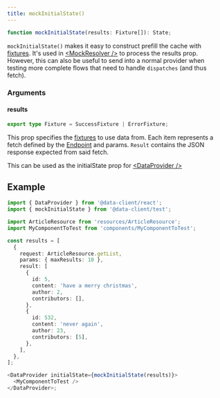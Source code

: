 ```yaml
---
title: mockInitialState()
---
```


```typescript
function mockInitialState(results: Fixture[]): State;
```

`mockInitialState()` makes it easy to construct prefill the cache with [fixtures](./Fixtures.md). It's
used in [&lt;MockResolver /\>](./MockResolver) to process the results prop. However, this
can also be useful to send into a normal provider when testing more complete flows
that need to handle `dispatches` (and thus fetch).

### Arguments

#### results

```typescript
export type Fixture = SuccessFixture | ErrorFixture;
```

This prop specifies the [fixtures](./Fixtures.md) to use data from. Each item represents a fetch defined by the
[Endpoint](/rest/api/Endpoint) and params. `Result` contains the JSON response expected from said fetch.


This can be used as the initialState prop for [&lt;DataProvider /\>](./DataProvider)

## Example

```typescript
import { DataProvider } from '@data-client/react';
import { mockInitialState } from '@data-client/test';

import ArticleResource from 'resources/ArticleResource';
import MyComponentToTest from 'components/MyComponentToTest';

const results = [
  {
    request: ArticleResource.getList,
    params: { maxResults: 10 },
    result: [
      {
        id: 5,
        content: 'have a merry christmas',
        author: 2,
        contributors: [],
      },
      {
        id: 532,
        content: 'never again',
        author: 23,
        contributors: [5],
      },
    ],
  },
];

<DataProvider initialState={mockInitialState(results)}>
  <MyComponentToTest />
</DataProvider>;
```

